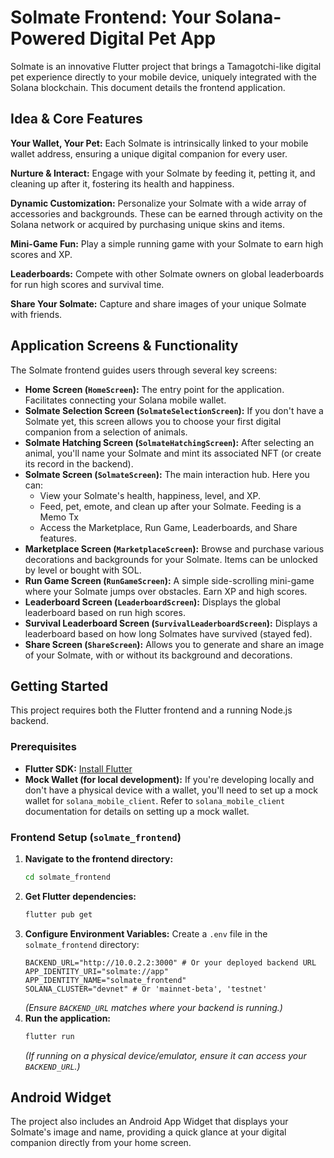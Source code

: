 # Solmate Frontend: Your Solana-Powered Digital Pet App

Solmate is an innovative Flutter project that brings a Tamagotchi-like digital pet experience directly to your mobile device, uniquely integrated with the Solana blockchain. This document details the frontend application.

## Idea & Core Features

**Your Wallet, Your Pet:** Each Solmate is intrinsically linked to your mobile wallet address, ensuring a unique digital companion for every user.

**Nurture & Interact:** Engage with your Solmate by feeding it, petting it, and cleaning up after it, fostering its health and happiness.

**Dynamic Customization:** Personalize your Solmate with a wide array of accessories and backgrounds. These can be earned through activity on the Solana network or acquired by purchasing unique skins and items.

**Mini-Game Fun:** Play a simple running game with your Solmate to earn high scores and XP.

**Leaderboards:** Compete with other Solmate owners on global leaderboards for run high scores and survival time.

**Share Your Solmate:** Capture and share images of your unique Solmate with friends.

## Application Screens & Functionality

The Solmate frontend guides users through several key screens:

*   **Home Screen (`HomeScreen`):** The entry point for the application. Facilitates connecting your Solana mobile wallet.
*   **Solmate Selection Screen (`SolmateSelectionScreen`):** If you don't have a Solmate yet, this screen allows you to choose your first digital companion from a selection of animals.
*   **Solmate Hatching Screen (`SolmateHatchingScreen`):** After selecting an animal, you'll name your Solmate and mint its associated NFT (or create its record in the backend).
*   **Solmate Screen (`SolmateScreen`):** The main interaction hub. Here you can:
    *   View your Solmate's health, happiness, level, and XP.
    *   Feed, pet, emote, and clean up after your Solmate. Feeding is a Memo Tx
    *   Access the Marketplace, Run Game, Leaderboards, and Share features.
*   **Marketplace Screen (`MarketplaceScreen`):** Browse and purchase various decorations and backgrounds for your Solmate. Items can be unlocked by level or bought with SOL.
*   **Run Game Screen (`RunGameScreen`):** A simple side-scrolling mini-game where your Solmate jumps over obstacles. Earn XP and high scores.
*   **Leaderboard Screen (`LeaderboardScreen`):** Displays the global leaderboard based on run high scores.
*   **Survival Leaderboard Screen (`SurvivalLeaderboardScreen`):** Displays a leaderboard based on how long Solmates have survived (stayed fed).
*   **Share Screen (`ShareScreen`):** Allows you to generate and share an image of your Solmate, with or without its background and decorations.

## Getting Started

This project requires both the Flutter frontend and a running Node.js backend.

### Prerequisites

*   **Flutter SDK:** [Install Flutter](https://flutter.dev/docs/get-started/install)
*   **Mock Wallet (for local development):** If you're developing locally and don't have a physical device with a wallet, you'll need to set up a mock wallet for `solana_mobile_client`. Refer to `solana_mobile_client` documentation for details on setting up a mock wallet.


### Frontend Setup (`solmate_frontend`)

1.  **Navigate to the frontend directory:**
    ```bash
    cd solmate_frontend
    ```
2.  **Get Flutter dependencies:**
    ```bash
    flutter pub get
    ```
3.  **Configure Environment Variables:** Create a `.env` file in the `solmate_frontend` directory:
    ```
    BACKEND_URL="http://10.0.2.2:3000" # Or your deployed backend URL
    APP_IDENTITY_URI="solmate://app"
    APP_IDENTITY_NAME="solmate_frontend"
    SOLANA_CLUSTER="devnet" # Or 'mainnet-beta', 'testnet'
    ```
    *(Ensure `BACKEND_URL` matches where your backend is running.)*
4.  **Run the application:**
    ```bash
    flutter run
    ```
    *(If running on a physical device/emulator, ensure it can access your `BACKEND_URL`.)*

## Android Widget

The project also includes an Android App Widget that displays your Solmate's image and name, providing a quick glance at your digital companion directly from your home screen.